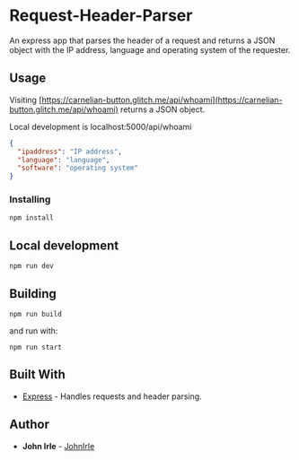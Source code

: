 # Request-Header-Parser

An express app that parses the header of a request and returns a JSON object with the IP address, language and operating system of the requester.  

## Usage

Visiting [https://carnelian-button.glitch.me/api/whoami](https://carnelian-button.glitch.me/api/whoami) returns a JSON object.

Local development is localhost:5000/api/whoami

```JSON
{
  "ipaddress": "IP address",
  "language": "language",
  "software": "operating system"
}
```

### Installing

```node
npm install
```

## Local development

```node
npm run dev
```

## Building

```node
npm run build
```

and run with:

```node
npm run start
```


## Built With

* [Express](https://github.com/expressjs/express) - Handles requests and header parsing.  

## Author

* **John Irle** - [JohnIrle](https://github.com/JohnIrle)
